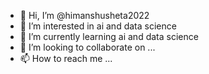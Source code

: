 - 👋 Hi, I’m @himanshusheta2022
- 👀 I’m interested in ai and data science
- 🌱 I’m currently learning ai and data science
- 💞️ I’m looking to collaborate on ...
- 📫 How to reach me ...

<!---
himanshusheta2022/himanshusheta2022 is a ✨ special ✨ repository because its `README.md` (this file) appears on your GitHub profile.
You can click the Preview link to take a look at your changes.
--->
